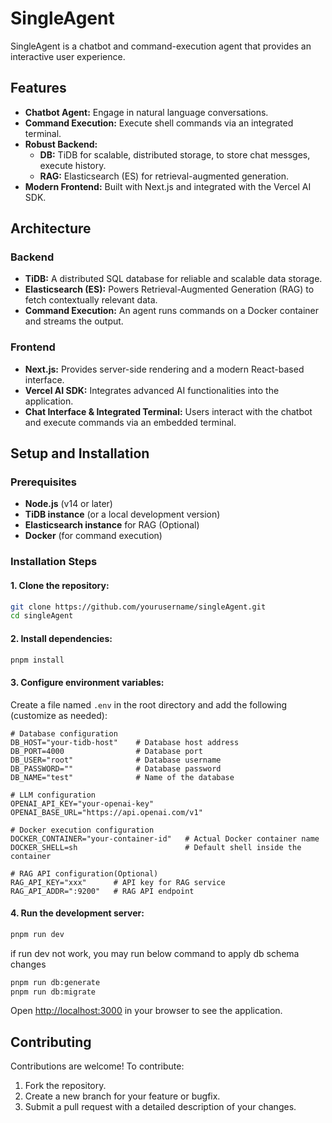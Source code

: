 # SingleAgent

SingleAgent is a chatbot and command-execution agent that provides an interactive user experience. 

## Features

- **Chatbot Agent:** Engage in natural language conversations.
- **Command Execution:** Execute shell commands via an integrated terminal.
- **Robust Backend:**
  - **DB:** TiDB for scalable, distributed storage, to store chat messges, execute history.
  - **RAG:** Elasticsearch (ES) for retrieval-augmented generation.
- **Modern Frontend:** Built with Next.js and integrated with the Vercel AI SDK.

## Architecture

### Backend

- **TiDB:** A distributed SQL database for reliable and scalable data storage.
- **Elasticsearch (ES):** Powers Retrieval-Augmented Generation (RAG) to fetch contextually relevant data.
- **Command Execution:** An agent runs commands on a Docker container and streams the output.

### Frontend

- **Next.js:** Provides server-side rendering and a modern React-based interface.
- **Vercel AI SDK:** Integrates advanced AI functionalities into the application.
- **Chat Interface & Integrated Terminal:** Users interact with the chatbot and execute commands via an embedded terminal.

## Setup and Installation

### Prerequisites

- **Node.js** (v14 or later)
- **TiDB instance** (or a local development version)
- **Elasticsearch instance** for RAG (Optional)
- **Docker** (for command execution)

### Installation Steps

#### 1. Clone the repository:

```bash
git clone https://github.com/yourusername/singleAgent.git
cd singleAgent
```

#### 2. Install dependencies:

```bash
pnpm install
```

#### 3. Configure environment variables:

Create a file named `.env` in the root directory and add the following (customize as needed):
```env
# Database configuration
DB_HOST="your-tidb-host"    # Database host address
DB_PORT=4000                # Database port
DB_USER="root"              # Database username
DB_PASSWORD=""              # Database password
DB_NAME="test"              # Name of the database

# LLM configuration
OPENAI_API_KEY="your-openai-key"
OPENAI_BASE_URL="https://api.openai.com/v1"

# Docker execution configuration
DOCKER_CONTAINER="your-container-id"   # Actual Docker container name
DOCKER_SHELL=sh                        # Default shell inside the container

# RAG API configuration(Optional)
RAG_API_KEY="xxx"      # API key for RAG service
RAG_API_ADDR=":9200"   # RAG API endpoint
```

#### 4. Run the development server:
```bash
pnpm run dev
```
if run dev not work, you may run below command to apply db schema changes
```bash
pnpm run db:generate
pnpm run db:migrate
```
Open [http://localhost:3000](http://localhost:3000) in your browser to see the application.

## Contributing

Contributions are welcome! To contribute:

1. Fork the repository.
2. Create a new branch for your feature or bugfix.
3. Submit a pull request with a detailed description of your changes.

